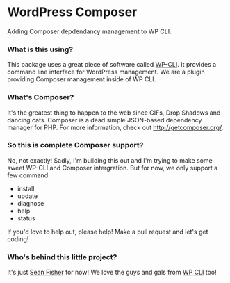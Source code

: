 WordPress Composer
=============

Adding Composer depdendancy management to WP CLI.

### What is this using?
This package uses a great piece of software called [WP-CLI](http://wp-cli.org/). It provides a command line interface for WordPress management. We are a plugin providing Composer management inside of WP CLI.

### What's Composer?
It's the greatest thing to happen to the web since GIFs, Drop Shadows and dancing cats. Composer is a dead simple JSON-based dependency manager for PHP. For more information, check out <http://getcomposer.org/>.

### So this is complete Composer support?
No, not exactly! Sadly, I'm building this out and I'm trying to make some sweet WP-CLI and Composer intergration. But for now, we only support a few command:

- install
- update
- diagnose
- help
- status

If you'd love to help out, please help! Make a pull request and let's get coding!

### Who's behind this little project?
It's just [Sean Fisher](http://github.com/srtfisher) for now! We love the guys and gals from [WP CLI](https://github.com/wp-cli/wp-cli) too!